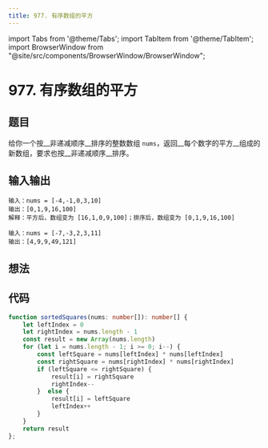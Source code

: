 ```yaml
---
title: 977. 有序数组的平方
---
```


import Tabs from '@theme/Tabs';
import TabItem from '@theme/TabItem';
import BrowserWindow from "@site/src/components/BrowserWindow/BrowserWindow";

# 977. 有序数组的平方

## 题目

<BrowserWindow url='https://leetcode-cn.com/problems/squares-of-a-sorted-array/'>

  给你一个按__非递减顺序__排序的整数数组 `nums`，返回__每个数字的平方__组成的新数组，要求也按__非递减顺序__排序。

</BrowserWindow>

## 输入输出

<Tabs groupId="solutions">
  <TabItem value="example1" label="示例1">

    输入：nums = [-4,-1,0,3,10]
    输出：[0,1,9,16,100]
    解释：平方后，数组变为 [16,1,0,9,100]；排序后，数组变为 [0,1,9,16,100]

  </TabItem>
  <TabItem value="example2" label="示例2">

    输入：nums = [-7,-3,2,3,11]
    输出：[4,9,9,49,121]

  </TabItem>
</Tabs>

## 想法



## 代码

<Tabs groupId="solutions">
  <TabItem value="ts" label="TypeScript">

```ts
function sortedSquares(nums: number[]): number[] {
    let leftIndex = 0
    let rightIndex = nums.length - 1
    const result = new Array(nums.length)
    for (let i = nums.length - 1; i >= 0; i--) {
        const leftSquare = nums[leftIndex] * nums[leftIndex]
        const rightSquare = nums[rightIndex] * nums[rightIndex]
        if (leftSquare <= rightSquare) {
            result[i] = rightSquare
            rightIndex--
        }  else {
            result[i] = leftSquare
            leftIndex++
        }
    }
    return result
};
```

  </TabItem>

</Tabs>